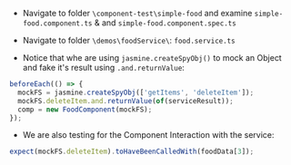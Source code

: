 - Navigate to folder `\component-test\simple-food` and examine `simple-food.component.ts` & and `simple-food.component.spec.ts`

- Navigate to folder `\demos\foodService\`: `food.service.ts`

- Notice that whe are using `jasmine.createSpyObj()` to mock an Object and fake it's result using `.and.returnValue`:

```typescript
beforeEach(() => {
  mockFS = jasmine.createSpyObj(['getItems', 'deleteItem']);
  mockFS.deleteItem.and.returnValue(of(serviceResult));
  comp = new FoodComponent(mockFS);
});
```

- We are also testing for the Component Interaction with the service:

```typescript
expect(mockFS.deleteItem).toHaveBeenCalledWith(foodData[3]);
```
